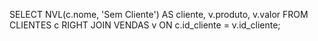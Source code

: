 SELECT 
    NVL(c.nome, 'Sem Cliente') AS cliente,
    v.produto,
    v.valor
FROM CLIENTES c
RIGHT JOIN VENDAS v
ON c.id_cliente = v.id_cliente;